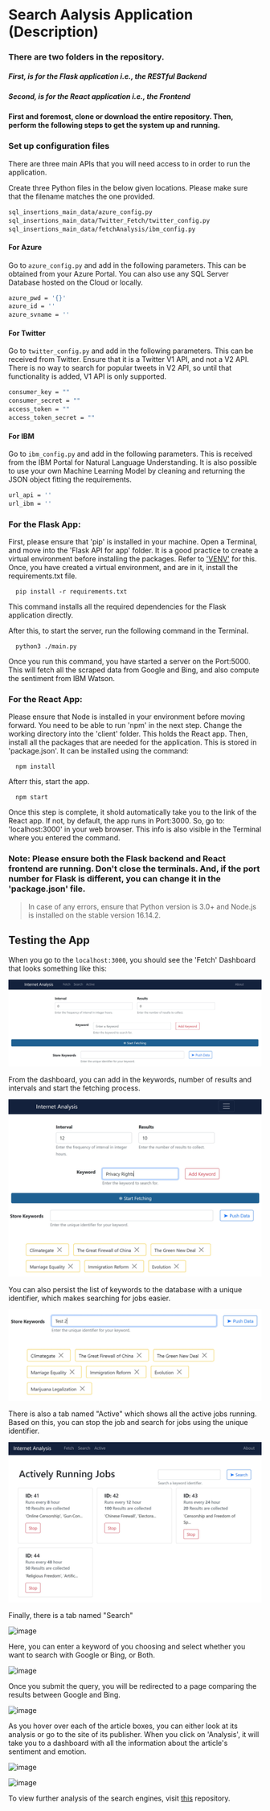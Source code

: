 # Search Aalysis Application (Description)
### There are two folders in the repository.
##### First, is for the Flask application i.e., the RESTful Backend
##### Second, is for the React application i.e., the Frontend

#### First and foremost, clone or download the entire repository. Then, perform the following steps to get the system up and running.

### Set up configuration files
There are three main APIs that you will need access to in order to run the application.

Create three Python files in the below given locations. Please make sure that the filename matches the one provided.

```sh
sql_insertions_main_data/azure_config.py
sql_insertions_main_data/Twitter_Fetch/twitter_config.py
sql_insertions_main_data/fetchAnalysis/ibm_config.py
```

#### For Azure
Go to `azure_config.py` and add in the following parameters. This can be obtained from your Azure Portal.
You can also use any SQL Server Database hosted on the Cloud or locally.

```sh
azure_pwd = '{}'
azure_id = ''
azure_svname = ''
```

#### For Twitter
Go to `twitter_config.py` and add in the following parameters. This can be received from Twitter. Ensure that it is a Twitter V1 API, and not a V2 API. There is no way to search for popular tweets in V2 API, so until that functionality is added, V1 API is only supported.

```sh
consumer_key = ""
consumer_secret = ""
access_token = ""
access_token_secret = ""
```

#### For IBM
Go to `ibm_config.py` and add in the following parameters. This is received from the IBM Portal for Natural Language Understanding. It is also possible to use your own Machine Learning Model by cleaning and returning the JSON object fitting the requirements.

```sh
url_api = ''
url_ibm = ''
```

### For the Flask App:
First, please ensure that 'pip' is installed in your machine.
Open a Terminal, and move into the 'Flask API for app' folder. It is a good practice to create a virtual environment before installing the packages.
Refer to ['VENV'](https://docs.python.org/3/library/venv.html) for this. Once, you have created a virtual environment, and are in it, install the requirements.txt file.

```
  pip install -r requirements.txt
```
This command installs all the required dependencies for the Flask application directly.

After this, to start the server, run the following command in the Terminal.
```
  python3 ./main.py
```
 
 Once you run this command, you have started a server on the Port:5000. This will fetch all the scraped data from Google and Bing, and also compute the sentiment from IBM Watson.
 
 ### For the React App:
Please ensure that Node is installed in your environment before moving forward. You need to be able to run 'npm' in the next step.
Change the working directory into the 'client' folder. This holds the React app.
Then, install all the packages that are needed for the application. This is stored in 'package.json'. It can be installed using the command:
```
  npm install
```
Afterr this, start the app.
```
  npm start
```
Once this step is complete, it shold automatically take you to the link of the React app. If not, by default, the app runs in Port:3000. So, go to:
'localhost:3000' in your web browser. This info is also visible in the Terminal where you entered the command.

### Note: Please ensure both the Flask backend and React frontend are running. Don't close the terminals. And, if the port number for Flask is different, you can change it in the 'package.json' file.

> In case of any errors, ensure that Python version is 3.0+ and Node.js is installed on the stable version 16.14.2.

## Testing the App
When you go to the `localhost:3000`, you should see the 'Fetch' Dashboard that looks something like this:

![image](https://raw.githubusercontent.com/BatsalG/search-engine-app/main/SearchFullStack/screenshots/Fetch_Dashboard.jpg)

From the dashboard, you can add in the keywords, number of results and intervals and start the fetching process.

![image](https://github.com/BatsalG/search-engine-app/blob/main/SearchFullStack/screenshots/fetch.jpg?raw=true)

You can also persist the list of keywords to the database with a unique identifier, which makes searching for jobs easier.

![image](https://github.com/BatsalG/search-engine-app/blob/main/SearchFullStack/screenshots/keyword_persis.jpg?raw=true)

There is also a tab named "Active" which shows all the active jobs running. Based on this, you can stop the job and search for jobs using the unique identifier.

![image](https://github.com/BatsalG/search-engine-app/blob/main/SearchFullStack/screenshots/Running-jobs.jpg?raw=true)

Finally, there is a tab named "Search"

![image](https://user-images.githubusercontent.com/90344616/145472587-5f126ce0-c94e-4b17-b0e3-62dc49933d68.png)

Here, you can enter a keyword of you choosing and select whether you want to search with Google or Bing, or Both.

![image](https://user-images.githubusercontent.com/90344616/145472928-2a0324e5-6f47-40af-b27b-0c20c41a01b7.png)

Once you submit the query, you will be redirected to a page comparing the results between Google and Bing.

![image](https://user-images.githubusercontent.com/90344616/145473532-5d8bf5e2-4aae-40c7-a95d-f094de2e151d.png)

As you hover over each of the article boxes, you can either look at its analysis or go to the site of its publisher. When you click on 'Analysis', it will take you to a dashboard with all the information about the article's sentiment and emotion.

![image](https://user-images.githubusercontent.com/90344616/145473786-6e4819f8-9916-420c-bc76-c7a939db0717.png)

![image](https://user-images.githubusercontent.com/90344616/145473869-22c402f4-3d02-43cd-9d85-45c3941a1d54.png)

To view further analysis of the search engines, visit [this](https://github.com/BatsalG/search-engine-app/tree/main/SearchAnalysis/mainAnalysis) repository.

